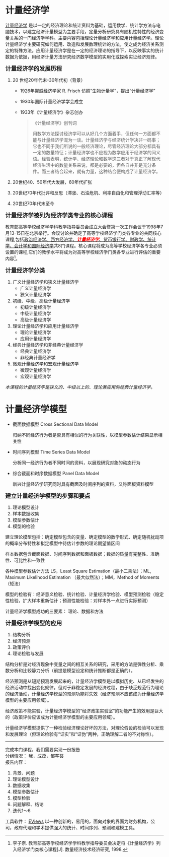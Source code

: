 # 计量经济学

[计量经济学](https://baike.baidu.com/item/%E8%AE%A1%E9%87%8F%E7%BB%8F%E6%B5%8E%E5%AD%A6/80374?fr=aladdin) 是以一定的经济理论和统计资料为基础，运用数学、统计学方法与电脑技术，以建立经济计量模型为主要手段，定量分析研究具有随机性特性的经济变量关系的一门经济学学科。主要内容包括理论计量经济学和应用计量经济学。理论计量经济学主要研究如何运用、改造和发展数理统计的方法，使之成为经济关系测定的特殊方法。应用计量经济学是在一定的经济理论的指导下，以反映事实的统计数据为依据，用经济计量方法研究经济数学模型的实用化或探索实证经济规律。

<font size="4"><strong>计量经济学的发展历程</strong></font>

1. 20 世纪20年代末-30年代初（背景）

   * 1926年挪威经济学家 R. Frisch 仿照“生物计量学”，提出“计量经济学”

   * 1930年国际计量经济学学会成立

   * 1933年《计量经济学》杂志创办

     > 《计量经济学》创刊词
     >
     > 用数学方法探讨经济学可以从好几个方面着手，但任何一方面都不能与计量经济学混为一谈。计量经济学与经济统计学决非一码事；它也不同于我们所说的一般经济理论，尽管经济理论大部分都具有一定的数量特征；计量经济学也不应视为数学应用于经济学的同义语。经验表明，统计学、经济理论和数学这三者对于真正了解现代经济生活中的数量关系来说，都是必要的，但各自并非是充分条件。而三者结合起来，就有力量，这种结合便构成了计量经济学。

2. 20世纪40、50年代大发展，60年代扩张

3. 20世纪70年代批评和反思（滞涨、石油危机、利率自由化和管理浮动汇率等）

4. 20世纪70年代末至今

<font size="4"><strong>计量经济学被列为经济学类专业的核心课程</strong></font>

教育部高等学校经济学学科教学指导委员会成立大会暨第一次工作会议于1998年7月13-15日在北京举行。会议讨论并确定了高等学校经济学门类各专业的共同核心课程,包括<u>政治经济学、西方经济学、<font color="red"><strong><i>计量经济学</i></strong></font>、货币银行学、财政学、统计学、会计学和国际经济学</u>共8门课程。核心课程将成为高等学校经济学各专业必须设置的课程,它们的教学水平将成为对高等学校经济学门类各专业进行评估的重要内容[^8门共同课程]。

<font size="4"><strong>计量经济学分类</strong></font>

1. 广义计量经济学和狭义计量经济学
   - 广义计量经济学
   - 狭义计量经济学
2. 初级、中级、高级计量经济学
   - 初级计量经济学
   - 中级计量经济学
   - 高级计量经济学
3. 理论计量经济学和应用计量经济学
   - 理论计量经济学
   - 应用计量经济学
4. 经典计量经济学和非经典计量经济学
   - 经典计量经济学
   - 非经典计量经济学
5. 微观计量经济学和宏观计量经济学
   - 微观计量经济学
   - 宏观计量经济学

*本课程的计量经济学是狭义的、中级以上的、理论兼应用的经典计量经济学。*

# 计量经济学模型

- 截面数据模型 Cross Sectional Data Model

  归纳不同经济行为者是否具有相似的行为关联性，以模型参数估计结果显示相关性

- 时间序列模型 Time Series Data Model

  分析同一经济行为者不同时间的资料，以展现研究对象的动态行为

- 综合截面和时序数据模型 Panel Data Model

  新兴计量经济学研究同时具有截面及时间序列的资料，又称面板资料模型

<font size="4"><strong>建立计量经济学模型的步骤和要点</strong></font>

1. 理论模型设计
2. 样本数据收集
3. 模型参数估计
4. 模型的检验

建立理论模型包括：确定模型包含的变量、确定模型的数学形式、确定随机扰动项的概率分布特性和拟定模型中待估计参数的理论期望值区间

样本数据包含截面数据、时间序列数据和面板数据；数据的质量有完整性、准确性、可比性和一致性

各种模型参数估计方法 LS，Least Square Estimation（最小二乘法）；ML, Maximum Likelihood Estimation （最大似然法）；MM，Method of Moments（矩法）

模型的检验有：经济意义检验、统计检验、计量经济学检验、模型预测检验（稳定性检验，扩大样本重新估计；预测性能检验：对样本外一点进行实际预测）

计量经济学模型成功的三要素： 理论、数据和方法

<font size="4"><strong>计量经济学模型的应用</strong></font>

1. 结构分析
2. 经济预测
3. 政策评价
4. 理论检验与发展

结构分析是对经济现象中变量之间的相互关系的研究，采用的方法是弹性分析、乘数分析和比较静力分析（前提是模型设定和统计推断都是正确的）。

经济预测是从短期预测发展起来的，计量经济学模型是以模拟历史、从已经发生的经济活动中找出变化规律。但对于非稳定发展的经济过程，由于缺乏规范行为理论的经济活动，计量经济学模型的预测功能将失效（经济预测不应该成为计量经济学模型的主要应用领域）。

经济政策不能实验，计量经济学模型的“经济政策实验室”的功能产生的效用是巨大的（政策评价应该成为计量经济学模型的主要应用领域）。

计量经济学模型提供了一种检验经济理论好坏的方法，对理论假设的检验可以发现和发展理论（但理论检验有“证实”和“证伪”两种，正确理解二者的不对称性）。

----

完成本门课程，我们需要实现一份报告  
分组情况： 我，成茂，邹芊荟  
报告内容： 

1. 背景、问题
2. 理论模型设计
3. 数据收集
4. 模型参数估计
5. 模型检验
6. 问题解释、结论
7. 迭代1～6

工具软件： [EViews](http://www.eviews.com/home.html) 以一种创新的，易用的，面向对象的界面为财务机构，公司，政府代理和学术提供强大的统计、时间序列、预测和建模工具。



[^8门共同课程]: 李子奈. 教育部高等学校经济学学科教学指导委员会决定将《计量经济学》列入经济学门类核心课程[J]. 数量经济技术经济研究, 1998.